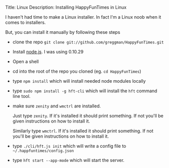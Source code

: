 Title: Linux
Description: Installing HappyFunTimes in Linux

I haven't had time to make a Linux installer. In fact I'm a Linux noob
when it comes to installers.

But, you can install it manually by following these steps

*   clone the repo `git clone git://github.com/greggman/HappyFunTimes.git`
*   Install [node.js](http://nodejs.org). I was using 0.10.29
*   Open a shell
*   cd into the root of the repo you cloned (eg. `cd HappyFunTimes`)
*   type `npm install` which will install needed node modules locally
*   type `sudo npm install -g hft-cli` which will install the `hft` command line tool.
*   make sure `zenity` and `wmctrl` are installed.

    Just type `zenity`. If it's installed it should print something. If not you'll
    be given instructions on how to install it.

    Similarly type `wmctrl`. If it's installed it should print something. If not you'll
    be given instructions on how to install it.

*   type `./cli/hft.js init` which will write a config file to `~/.happfuntimes/config.json`
*   type `hft start --app-mode` which will start the server.


